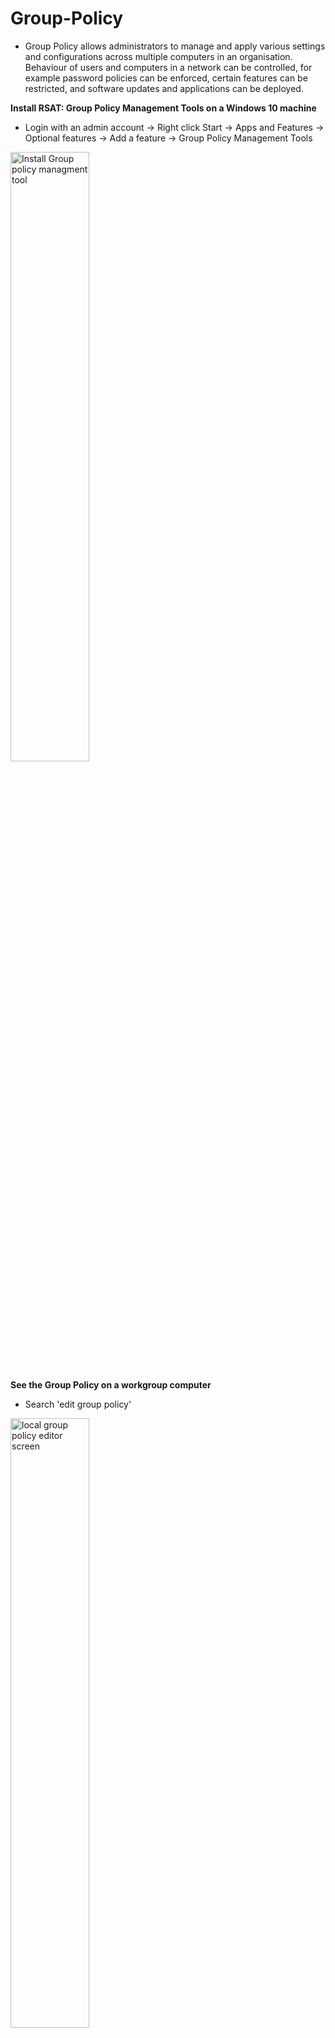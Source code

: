 <h1>Group-Policy</h1>

- Group Policy allows administrators to manage and apply various settings and configurations across multiple computers in an organisation. Behaviour of users and computers in a network can be controlled, for example password policies can be enforced, certain features can be restricted, and software updates and applications can be deployed.

**Install RSAT: Group Policy Management Tools on a Windows 10 machine**
- Login with an admin account -> Right click Start -> Apps and Features -> Optional features -> Add a feature -> Group Policy Management Tools

<img src="https://i.imgur.com/Bd1ZQMO.png" height="50%" width="50%" alt="Install Group policy managment tool"/>

**See the Group Policy on a workgroup computer**
- Search 'edit group policy'

<img src="https://i.imgur.com/e5KWPUF.png" height="50%" width="50%" alt="local group policy editor screen"/>

**How to check the minimum password length on a Windows 10 computer**
- Search 'edit group policy' -> Windows Settings -> Security Settings -> Account Policies -> Password Policy

<img src="https://i.imgur.com/LROYbs3.png" height="50%" width="50%" alt="Check minimum password length"/>

**From DC (Domain controller) how to check default domain policy**
- Group Policy Management -> Default Domain Policy -> Settings
- This will generate a report of the default domain policy

<img src="https://i.imgur.com/tQVq3p4.png" height="60%" width="60%" alt="Default group policy report"/>

**How to change a Group Policy. For example, changing the minimum password length**
- Group Policy Management -> Forest -> Domains -> Right click Default Domain Policy -> Edit -> Policies -> Windows Settings -> Security Settings -> Account Policies -> Password Policy -> Minimum password length

<img src="https://i.imgur.com/1dvrqhA.png" height="60%" width="60%" alt="Password policy editor screen"/>

**Once a policy has been applied how can it be implemented to a client machine**
- Restart the machine
- Or cmd -> 'gpupdate /force'
- The changes made in the domain will now be applied to this machine
- **Note:** Some policy may require a restart

**If you don't have access to DC, how can you see Group Policy from your machine?**
- Run cmd as an admin -> 'gpresult' -> 'gpresult /h' specify a path eg 'c:\gpresults.html'
- Go to the file that was created, from there you will see the Group Policy. Screenshot below displays this

<img src="https://i.imgur.com/Wc6DrZ0.png" height="60%" width="60%" alt="Screen showing password and account policy"/>

- Another method you can use: search in start 'rsop.msc'

<img src="https://i.imgur.com/MyVh1TR.png" height="60%" width="60%" alt="Resultant set of policy screen showing password policy"/>

**From rsop.msc can also see Group Policy for other users that are part of this computer**
- Right click the computer name -> Change Query -> This computer -> Select a user

**Deploy a software from Group Policy. In this example I will be deploying Firefox**
- **Note:** Software can be deployed through an Organisational Unit (OU) in Active Directory.
- In DC -> ADUC -> Create an OU -> I have created an OU called 'Staff'
- Move the computer that you would like the Group Policy to be applied to into the Staff OU
- Go Group Policy Management -> Right click the Staff OU -> Create a GPO in this domain, and Link it here -> Give the GPO a name, I will name it Firefox
- Now the other computers in the OU need to be able to access this Firefox file through network share.
  - File Explorer -> This PC -> (C:) -> Create a folder, in this example the folder is called Software -> Right click the folder -> Properties -> Sharing -> Advanced Sharing -> Check 'Share this folder' -> Permissions -> Add -> type 'domain users' -> Check Names -> OK -> For now give domain users and everyone full access
- Make a note of the network path

<img src="https://i.imgur.com/iwQNzFO.png" height="60%" width="60%" alt="Screenshot showing the network path for software folder"/>

- Login to a client computer using a domain user account
- In File explorer enter the network path into the search bar
- In Google search firefox download msi -> Click the 'Deploy Firefox with MSI installers - Mozilla Support' link -> Scroll down and click the link under MSI Installers
- Set the preferred installer to 'Windows 64-bit MSI' -> Download Now
- Once the download is complete copy the file and paste it into the network share
- Go back to DC -> Group Policy Management -> Right click the Firefox file -> Edit -> Policies -> Software Settings -> Right click Software installations -> New -> Package -> Enter the network path into the search bar -> Software file -> Firefox setup file -> Check 'Assigned' ->
- If you don't see the group policy right click and refresh
- In Group Policy Management remove Authenticated Users
- Add -> Object Types -> Check Computers
- Enter the client computer name
- From the client computer -> cmd -> 'gpupdate /force' -> Restart the computer
- Log back into the client machine and check if Firefox has been installed



need m.si file

can create a OU in AD and deploy group policy on top of that OU 

start -> Windows Administrative Tools -> Group Policy Management -> Forest -> Domains -> Domain 

ADUC -> Domain name -> Right click OU name and create an OU, this eg call it Staff -> 

From Staff is where we want to deploy GP, anything inside Staff will get the GP

Put the computer inside the Staff OU so that the GP can be applied to the computer

Here we are going to setup a GP to install a software from the GP
Open GP management -> forest -> Domains -> Domain name -> Right click Staff OU -> Create a GPO in this domain, and Link it here -> In this eg name it firefox

Need to create a shared folder so other computers can have access to this folder through the network:
File explorere -> This PC -> C: -> Create new folder name it software -> Right click folder -> Properties -> Sharing -> Advanced Sharing -> Check 'share this folder' -> Permissions -> Add -> Type domain users -> For now check full control, change, read -> and give Everyone full access 

Verify that you can get to this path:
- Win 10 -> File explorer -> in search bar type the path to this file eg \\plabdc01\\software

Download firefox from win 10
- google --> firefox download msi
- click 'Deploy firefox with msi installers - mozilla support'
- Under MSI installers click the link: https://www.mozilla.org/firefox/all
- select your preferred installer: Windows 64-bit MSI -> Download Now

Once download is complete copy the firefox folder and paste it into the shared folder

Go back to DC -> Group policy management --> right click firefox folder -> edit -> policies -> software settings -> right click software installation -> new -> package 
- Type the network path in the search bar eg \\plabdc01 -> Software -> Firefox setup -> check assigned ->

if don't see the GP right click refresh

Need to go back and apply this policy 
- Group policy management -> Staff -> firefox -> remove authenticated users -> add -> object types -> check everything -> type in the computer name eg plabwin101

In win 10 comp apply for policy
- cmd -> 'gpupdate /force'
- should get a message that says for this policy to be applied to PC needs to be restarted
- restart this machine, then log back in to see if Firefox has been installed 

